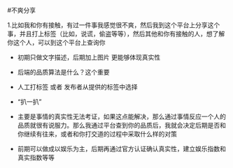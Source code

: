 #不爽分享

1.比如我和你有接触，有过一件事我感觉很不爽，然后我到这个平台上分享这个事，并且打上标签（比如，说谎，偷盗等等），然后其他和你有接触的人，想了解你这个人，可以到这个平台上查询你

+ 初期只做文字描述，后期加上图片  更能够体现真实性

+ 后端的品质算法是什么？这个重要

+ 人工打标签  或者  发布者从提供的标签中选择

+ “扒一扒”

+ 主要是事情的真实性无法考证，如果这点能解决，那么通过事情反应一个人的品质就很有说服力。那么我通过平台查到你的品质后，我就会决定后期是否和你继续有往来，或者和你打交道的过程中采取什么样的对策

+ 前期可以做成以娱乐为主，后期再通过官方认证确认真实性，建立娱乐指数和真实指数等等
